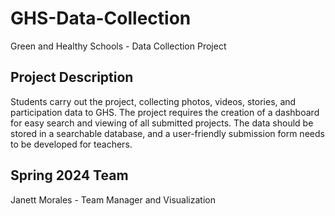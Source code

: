 # GHS-Data-Collection
Green and Healthy Schools - Data Collection Project

## Project Description 
Students carry out the project, collecting photos, videos, stories, and participation data to GHS. The project requires the creation of a dashboard for easy search and viewing of all submitted projects. The data should be stored in a searchable database, and a user-friendly submission form needs to be developed for teachers.
## Spring 2024 Team 

Janett Morales - Team Manager and Visualization

 

